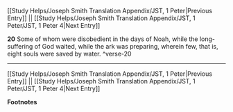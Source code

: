 [[Study Helps/Joseph Smith Translation Appendix/JST, 1 Peter|Previous Entry]]  ||  [[Study Helps/Joseph Smith Translation Appendix/JST, 1 Peter/JST, 1 Peter 4|Next Entry]]

**20**  Some of whom were disobedient in the days of Noah, while the long-suffering of God waited, while the ark was preparing, wherein few, that is, eight souls were saved by water. ^verse-20


---
[[Study Helps/Joseph Smith Translation Appendix/JST, 1 Peter|Previous Entry]]  ||  [[Study Helps/Joseph Smith Translation Appendix/JST, 1 Peter/JST, 1 Peter 4|Next Entry]]


**Footnotes**
